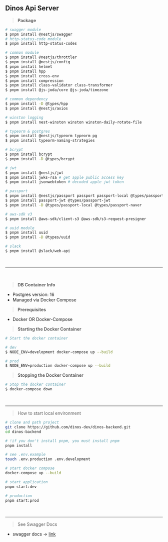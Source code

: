 ## Dinos Api Server

> **Package**

```bash
# swagger module
$ pnpm install @nestjs/swagger
# http-status-code module
$ pnpm install http-status-codes

# common module 
$ pnpm install @nestjs/throttler
$ pnpm install @nestjs/config
$ pnpm install helmet
$ pnpm install hpp
$ pnpm install cross-env
$ pnpm install compression
$ pnpm install class-validator class-transformer
$ pnpm install @js-joda/core @js-joda/timezone

# common dependency
$ pnpm install -D @types/hpp
$ pnpm install @nestjs/axios 

# winston logging 
$ pnpm install nest-winston winston winston-daily-rotate-file 

# typeorm & postgres 
$ pnpm install @nestjs/typeorm typeorm pg
$ pnpm install typeorm-naming-strategies

# bcrypt
$ pnpm install bcrypt
$ pnpm install -D @types/bcrypt

# jwt 
$ pnpm install @nestjs/jwt
$ pnpm install jwks-rsa # get apple public access key
$ pnpm install jsonwebtoken # decoded apple jwt token

# passport 
$ pnpm install @nestjs/passport passport passport-local @types/passport-local passport-google-oauth20  passport-naver passport-custom
$ pnpm install passport-jwt @types/passport-jwt
$ pnpm install -D @types/passport-local @types/passport-naver

# aws-sdk v3 
$ pnpm install @aws-sdk/client-s3 @aws-sdk/s3-request-presigner

# uuid module
$ pnpm install uuid
$ pnpm install -D @types/uuid

# slack 
$ pnpm install @slack/web-api
```

</br>

----

</br>

> **DB Container Info**

- Postgres version: 16
- Managed via Docker Compose

> **Prerequisites**

- Docker OR Docker-Compose

> **Starting the Docker Container**

```bash
# Start the docker container

# dev 
$ NODE_ENV=development docker-compose up --build

# prod 
$ NODE_ENV=production docker-compose up --build 

```

> **Stopping the Docker Container**

```bash
# Stop the docker container
$ docker-compose down 
```


</br>

---

> How to start local environment

```bash
# clone and path project 
git clone https://github.com/dinos-dev/dinos-backend.git
cd dinos-backend

# !if you don't install pnpm, you must install pnpm
pnpm install 

# see .env.example 
touch .env.production .env.development 

# start docker compose 
docker-compose up --build

# start application 
pnpm start:dev

# production 
pnpm start:prod

```

</br>

---

> See Swagger Docs 

- swagger docs  -> [link](http://localhost/api-docs)